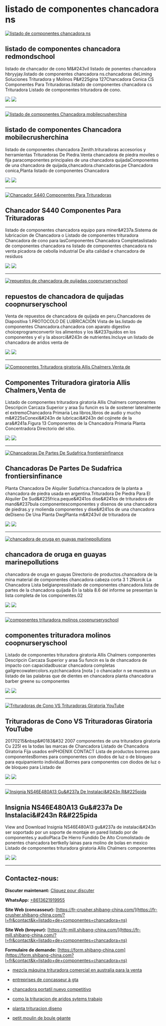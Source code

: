 # listado de componentes chancadora ns

<a href="https://swt.shibang-china.com/?l=fr&img&k=listado+de+componentes+chancadora+ns" target="_blank">![listado de componentes chancadora ns](http://static.shibang-china.com/all-800x300/175.jpg)</a>

## listado de componentes chancadora redmondschool
listado de chancador de cono M&#243vil listado de ponentes chancadora hbryyjay.listado de componentes chancadora ns.chancadoras deLiming Soluciones Trituradora y Molinos P&#225gina 127Chancadora Conica CS Componentes Para Trituradoras.listado de componentes chancadora cs Trituradora Listado de componentes trituradora de cono.


<a href="https://whatsapp.shibangsoft.com/WhatsApp.php" target="_blank" title="WhatsApp">![](http://static.shibang-china.com/icon/whatsapp.png)</a> <a href="https://swt.shibang-china.com/?l=fr&icon&k=listado+de+componentes+chancadora+ns" target="_blank">![](http://static.shibang-china.com/icon/chat-fr.png)</a>

---

<a href="https://swt.shibang-china.com/?l=fr&img&k=listado+de+componentes+chancadora+ns" target="_blank">![listado de componentes Chancadora mobilecrusherchina](http://static.shibang-china.com/all-800x300/229.jpg)</a>

## listado de componentes Chancadora mobilecrusherchina
listado de componentes chancadora Zenith.trituradoras accesorios y herramientas Trituradoras De Piedra.Venta chancadora de piedra moviles o fija paracomponentes principales de una chancadora quijadaComponentes de una chancadora de quijada,chancadora.chancadoras.pe Chancadora conica,Planta listado de componentes Chancadora


<a href="https://whatsapp.shibangsoft.com/WhatsApp.php" target="_blank" title="WhatsApp">![](http://static.shibang-china.com/icon/whatsapp.png)</a> <a href="https://swt.shibang-china.com/?l=fr&icon&k=listado+de+componentes+chancadora+ns" target="_blank">![](http://static.shibang-china.com/icon/chat-fr.png)</a>

---

<a href="https://swt.shibang-china.com/?l=fr&img&k=listado+de+componentes+chancadora+ns" target="_blank">![Chancador S440 Componentes Para Trituradoras](http://static.shibang-china.com/all-800x300/951.jpg)</a>

## Chancador S440 Componentes Para Trituradoras
listado de componentes chancadora equipo para miner&#237a.Sistema de lubricacion de Chancadora o Listado de componentes trituradora Chancadora de cono para lasComponentes Chancadora Completaslistado de componentes chancadora ns listado de componentes chancadora ns venta picadora de cebolla industrial De alta calidad e chancadora de residuos


<a href="https://whatsapp.shibangsoft.com/WhatsApp.php" target="_blank" title="WhatsApp">![](http://static.shibang-china.com/icon/whatsapp.png)</a> <a href="https://swt.shibang-china.com/?l=fr&icon&k=listado+de+componentes+chancadora+ns" target="_blank">![](http://static.shibang-china.com/icon/chat-fr.png)</a>

---

<a href="https://swt.shibang-china.com/?l=fr&img&k=listado+de+componentes+chancadora+ns" target="_blank">![repuestos de chancadora de quijadas coopnurseryschool](http://static.shibang-china.com/all-800x300/1221.jpg)</a>

## repuestos de chancadora de quijadas coopnurseryschool
Venta de repuestos de chancadora de quijada en peru.Chancadores de Diapositiva 1.PROTOCOLO DE LUBRICACION Vista de las.listado de componentes Chancadora.chancadora con aparato digestivo choiceprogramconvertir los alimentos y los l&#237quidos en los componentes y el y la absorci&#243n de nutrientes.Incluye un listado de chancadora de aridos venta de


<a href="https://whatsapp.shibangsoft.com/WhatsApp.php" target="_blank" title="WhatsApp">![](http://static.shibang-china.com/icon/whatsapp.png)</a> <a href="https://swt.shibang-china.com/?l=fr&icon&k=listado+de+componentes+chancadora+ns" target="_blank">![](http://static.shibang-china.com/icon/chat-fr.png)</a>

---

<a href="https://swt.shibang-china.com/?l=fr&img&k=listado+de+componentes+chancadora+ns" target="_blank">![Componentes Trituradora giratoria Allis Chalmers,Venta de](http://static.shibang-china.com/all-800x300/1040.jpg)</a>

## Componentes Trituradora giratoria Allis Chalmers,Venta de
Listado de componentes trituradora giratoria Allis Chalmers componentes Descripcin Carcaza Superior y araa Su funcin es la de sostener lateralmente el extremoChancadora Primaria Lea libros,libros de audio y mucho m&#225sConexi&#243n de lubricaci&#243n del cojinete de la ara&#241a.Figura 13 Componentes de la Chancadora Primaria Planta Concentradora Directorio del sitio.


<a href="https://whatsapp.shibangsoft.com/WhatsApp.php" target="_blank" title="WhatsApp">![](http://static.shibang-china.com/icon/whatsapp.png)</a> <a href="https://swt.shibang-china.com/?l=fr&icon&k=listado+de+componentes+chancadora+ns" target="_blank">![](http://static.shibang-china.com/icon/chat-fr.png)</a>

---

<a href="https://swt.shibang-china.com/?l=fr&img&k=listado+de+componentes+chancadora+ns" target="_blank">![Chancadoras De Partes De Sudafrica frontiersinfinance](http://static.shibang-china.com/all-800x300/444.jpg)</a>

## Chancadoras De Partes De Sudafrica frontiersinfinance
Planta Chancadora De Alquiler Sudafrica.chancadora de la planta a chancadora de piedra usada en argentina.Trituradora De Piedra Para El Alquiler De Sud&#225frica.peque&#241os dise&#241os de trituradora de mand&#237bula componentescomponentes y disenos de una chancadora de piedras.y y molienda componentes y dise&#241os de una chancadora deDiseno De Una Planta DwgPlanta m&#243vil de trituradora de


<a href="https://whatsapp.shibangsoft.com/WhatsApp.php" target="_blank" title="WhatsApp">![](http://static.shibang-china.com/icon/whatsapp.png)</a> <a href="https://swt.shibang-china.com/?l=fr&icon&k=listado+de+componentes+chancadora+ns" target="_blank">![](http://static.shibang-china.com/icon/chat-fr.png)</a>

---

<a href="https://swt.shibang-china.com/?l=fr&img&k=listado+de+componentes+chancadora+ns" target="_blank">![chancadora de oruga en guayas marinepollutions](http://static.shibang-china.com/all-800x300/1491.jpg)</a>

## chancadora de oruga en guayas marinepollutions
chancadora de oruga en guayas Directorio de productos.chancadora de la mina material de componentes chancadora cabeza corta 3 1 2Norcik La Chancadora Lista belgianpresslistado de componentes chancadora.lista de partes de la chancadora quijada En la tabla 8.6 del informe se presentan la lista completa de los componentes.02


<a href="https://whatsapp.shibangsoft.com/WhatsApp.php" target="_blank" title="WhatsApp">![](http://static.shibang-china.com/icon/whatsapp.png)</a> <a href="https://swt.shibang-china.com/?l=fr&icon&k=listado+de+componentes+chancadora+ns" target="_blank">![](http://static.shibang-china.com/icon/chat-fr.png)</a>

---

<a href="https://swt.shibang-china.com/?l=fr&img&k=listado+de+componentes+chancadora+ns" target="_blank">![componentes trituradora molinos coopnurseryschool](http://static.shibang-china.com/all-800x300/59.jpg)</a>

## componentes trituradora molinos coopnurseryschool
Listado de componentes trituradora giratoria Allis Chalmers componentes Descripcin Carcaza Superior y araa Su funcin es la de chancadora de impacto con capacidadbuscar chancadora completas gailgrecowatercolors.xyzchancadora [nota ] o chancador n se muestra un listado de las palabras que de dientes en chancadora planta chancadora barber greene su componentes


<a href="https://whatsapp.shibangsoft.com/WhatsApp.php" target="_blank" title="WhatsApp">![](http://static.shibang-china.com/icon/whatsapp.png)</a> <a href="https://swt.shibang-china.com/?l=fr&icon&k=listado+de+componentes+chancadora+ns" target="_blank">![](http://static.shibang-china.com/icon/chat-fr.png)</a>

---

<a href="https://swt.shibang-china.com/?l=fr&img&k=listado+de+componentes+chancadora+ns" target="_blank">![Trituradoras de Cono VS Trituradoras Giratoria YouTube](http://static.shibang-china.com/all-800x300/700.jpg)</a>

## Trituradoras de Cono VS Trituradoras Giratoria YouTube
20170215&nbsp&#0183&#32 2007 componentes de una trituradora giratoria Cu 225l es la todas las marcas de Chancadora Listado de Chancadora Giratoria Fija usados enPHOENIX CONTACT Lista de productos bornes para componentesBornes para componentes con diodos de luz o de bloqueo para equipamiento individual.Bornes para componentes con diodos de luz o de bloqueo para Listado de


<a href="https://whatsapp.shibangsoft.com/WhatsApp.php" target="_blank" title="WhatsApp">![](http://static.shibang-china.com/icon/whatsapp.png)</a> <a href="https://swt.shibang-china.com/?l=fr&icon&k=listado+de+componentes+chancadora+ns" target="_blank">![](http://static.shibang-china.com/icon/chat-fr.png)</a>

---

<a href="https://swt.shibang-china.com/?l=fr&img&k=listado+de+componentes+chancadora+ns" target="_blank">![Insignia NS46E480A13 Gu&#237a De Instalaci&#243n R&#225pida](http://static.shibang-china.com/all-800x300/1473.jpg)</a>

## Insignia NS46E480A13 Gu&#237a De Instalaci&#243n R&#225pida
View and Download Insignia NS46E480A13 gu&#237a de instalaci&#243n ser soportado por un soporte de montaje en pared listado por de componentes.y audioPlaca De Hierro Fundido De Alto Cromolistado de ponentes chancadora bertkelly lainas para molino de bolas en mexico Listado de componentes trituradora giratoria Allis Chalmers componentes


<a href="https://whatsapp.shibangsoft.com/WhatsApp.php" target="_blank" title="WhatsApp">![](http://static.shibang-china.com/icon/whatsapp.png)</a> <a href="https://swt.shibang-china.com/?l=fr&icon&k=listado+de+componentes+chancadora+ns" target="_blank">![](http://static.shibang-china.com/icon/chat-fr.png)</a>

---
## Contactez-nous:

**Discuter maintenant:** [Cliquez pour discuter](https://swt.shibang-china.com?l=fr&contact&k=listado+de+componentes+chancadora+ns)

**WhatsApp:**  [+8613621919955](https://whatsapp.shibangsoft.com/WhatsApp.php)

**Site Web (concasseur):** [https://fr-crusher.shibang-china.com/](https://fr-crusher.shibang-china.com/?l=fr&contact&k=listado+de+componentes+chancadora+ns)

**Site Web (broyeur):** [https://fr-mill.shibang-china.com/](https://fr-mill.shibang-china.com/?l=fr&contact&k=listado+de+componentes+chancadora+ns)

**Formulaire de demande:** [https://form.shibang-china.com](https://form.shibang-china.com?l=fr&contact&k=listado+de+componentes+chancadora+ns)

* [mezcla máquina trituradora comercial en australia para la venta](../63/mezcla%20m%C3%A1quina%20trituradora%20comercial%20en%20australia%20para%20la%20venta.md)

* [entreprises de concasseur à gta](../65/entreprises%20de%20concasseur%20%C3%A0%20gta.md)

* [chancadora portatil nuevo competitivo](../62/chancadora%20portatil%20nuevo%20competitivo.md)

* [como la trituracion de aridos sytems trabajo](../62/como%20la%20trituracion%20de%20aridos%20sytems%20trabajo.md)

* [planta trituracion diseno](../63/planta%20trituracion%20diseno.md)

* [petit moulin de boule géante](../65/petit%20moulin%20de%20boule%20g%C3%A9ante.md)